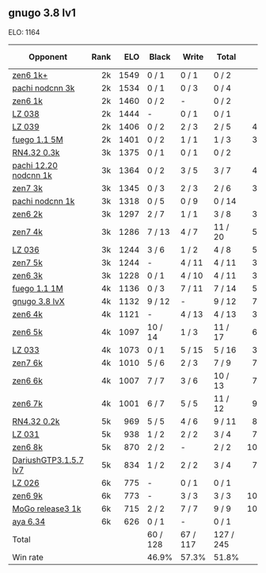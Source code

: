 ## gnugo 3.8 lv1 ##

ELO: 1164

Opponent | Rank | ELO | Black | Write | Total | Win rate
---------|-----:|----:|-------|-------|-------|-------:
[zen6 1k+](zen6%201k+.md) | 2k | 1549 | 0 / 1 | 0 / 1 | 0 / 2 | 0.0%
[pachi nodcnn 3k](pachi%20nodcnn%203k.md) | 2k | 1534 | 0 / 1 | 0 / 3 | 0 / 4 | 0.0%
[zen6 1k](zen6%201k.md) | 2k | 1460 | 0 / 2 | - | 0 / 2 | 0.0%
[LZ 038](LZ%20038.md) | 2k | 1444 | - | 0 / 1 | 0 / 1 | 0.0%
[LZ 039](LZ%20039.md) | 2k | 1406 | 0 / 2 | 2 / 3 | 2 / 5 | 40.0%
[fuego 1.1 5M](fuego%201.1%205M.md) | 2k | 1401 | 0 / 2 | 1 / 1 | 1 / 3 | 33.3%
[RN4.32 0.3k](RN4.32%200.3k.md) | 3k | 1375 | 0 / 1 | 0 / 1 | 0 / 2 | 0.0%
[pachi 12.20 nodcnn 1k](pachi%2012.20%20nodcnn%201k.md) | 3k | 1364 | 0 / 2 | 3 / 5 | 3 / 7 | 42.9%
[zen7 3k](zen7%203k.md) | 3k | 1345 | 0 / 3 | 2 / 3 | 2 / 6 | 33.3%
[pachi nodcnn 1k](pachi%20nodcnn%201k.md) | 3k | 1318 | 0 / 5 | 0 / 9 | 0 / 14 | 0.0%
[zen6 2k](zen6%202k.md) | 3k | 1297 | 2 / 7 | 1 / 1 | 3 / 8 | 37.5%
[zen7 4k](zen7%204k.md) | 3k | 1286 | 7 / 13 | 4 / 7 | 11 / 20 | 55.0%
[LZ 036](LZ%20036.md) | 3k | 1244 | 3 / 6 | 1 / 2 | 4 / 8 | 50.0%
[zen7 5k](zen7%205k.md) | 3k | 1244 | - | 4 / 11 | 4 / 11 | 36.4%
[zen6 3k](zen6%203k.md) | 3k | 1228 | 0 / 1 | 4 / 10 | 4 / 11 | 36.4%
[fuego 1.1 1M](fuego%201.1%201M.md) | 4k | 1136 | 0 / 3 | 7 / 11 | 7 / 14 | 50.0%
[gnugo 3.8 lvX](gnugo%203.8%20lvX.md) | 4k | 1132 | 9 / 12 | - | 9 / 12 | 75.0%
[zen6 4k](zen6%204k.md) | 4k | 1121 | - | 4 / 13 | 4 / 13 | 30.8%
[zen6 5k](zen6%205k.md) | 4k | 1097 | 10 / 14 | 1 / 3 | 11 / 17 | 64.7%
[LZ 033](LZ%20033.md) | 4k | 1073 | 0 / 1 | 5 / 15 | 5 / 16 | 31.3%
[zen7 6k](zen7%206k.md) | 4k | 1010 | 5 / 6 | 2 / 3 | 7 / 9 | 77.8%
[zen6 6k](zen6%206k.md) | 4k | 1007 | 7 / 7 | 3 / 6 | 10 / 13 | 76.9%
[zen6 7k](zen6%207k.md) | 4k | 1001 | 6 / 7 | 5 / 5 | 11 / 12 | 91.7%
[RN4.32 0.2k](RN4.32%200.2k.md) | 5k | 969 | 5 / 5 | 4 / 6 | 9 / 11 | 81.8%
[LZ 031](LZ%20031.md) | 5k | 938 | 1 / 2 | 2 / 2 | 3 / 4 | 75.0%
[zen6 8k](zen6%208k.md) | 5k | 870 | 2 / 2 | - | 2 / 2 | 100.0%
[DariushGTP3.1.5.7 lv7](DariushGTP3.1.5.7%20lv7.md) | 5k | 834 | 1 / 2 | 2 / 2 | 3 / 4 | 75.0%
[LZ 026](LZ%20026.md) | 6k | 775 | - | 0 / 1 | 0 / 1 | 0.0%
[zen6 9k](zen6%209k.md) | 6k | 773 | - | 3 / 3 | 3 / 3 | 100.0%
[MoGo release3 1k](MoGo%20release3%201k.md) | 6k | 715 | 2 / 2 | 7 / 7 | 9 / 9 | 100.0%
[aya 6.34](aya%206.34.md) | 6k | 626 | 0 / 1 | - | 0 / 1 | 0.0%
Total | | | 60 / 128 | 67 / 117 | 127 / 245 | 
Win rate| | | 46.9% | 57.3% | 51.8% | 
